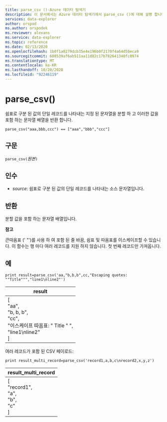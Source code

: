 ```yaml
---
title: parse_csv ()-Azure 데이터 탐색기
description: 이 문서에서는 Azure 데이터 탐색기에서 parse_csv ()에 대해 설명 합니다.
services: data-explorer
author: orspod
ms.author: orspodek
ms.reviewer: alexans
ms.service: data-explorer
ms.topic: reference
ms.date: 02/13/2020
ms.openlocfilehash: 1b0f1a0279dcb35e4e196b0f2170f4a64d58eca9
ms.sourcegitcommit: 608539af6ab511aa11d82c17b782641340fc8974
ms.translationtype: MT
ms.contentlocale: ko-KR
ms.lasthandoff: 10/20/2020
ms.locfileid: "92246119"
---
```

# <a name="parse_csv"></a>parse_csv()

쉼표로 구분 된 값의 단일 레코드를 나타내는 지정 된 문자열을 분할 하 고 이러한 값을 포함 하는 문자열 배열을 반환 합니다.

```kusto
parse_csv("aaa,bbb,ccc") == ["aaa","bbb","ccc"]
```

## <a name="syntax"></a>구문

`parse_csv(`*원본*`)`

## <a name="arguments"></a>인수

* *source*: 쉼표로 구분 된 값의 단일 레코드를 나타내는 소스 문자열입니다.

## <a name="returns"></a>반환

분할 값을 포함 하는 문자열 배열입니다.

**참고**

큰따옴표 (' "')를 사용 하 여 포함 된 줄 바꿈, 쉼표 및 따옴표를 이스케이프할 수 있습니다. 이 함수는 행 마다 여러 레코드를 지원 하지 않습니다. 첫 번째 레코드만 가져옵니다.

## <a name="examples"></a>예

<!-- csl: https://help.kusto.windows.net:443/Samples -->
```kusto
print result=parse_csv('aa,"b,b,b",cc,"Escaping quotes: ""Title""","line1\nline2"')
```

|result|
|---|
|[<br>  "aa",<br>  "b, b, b",<br>  "cc",<br>  "이스케이프 따옴표: \" Title \" ",<br>  "line1\nline2"<br>]|

여러 레코드가 포함 된 CSV 페이로드:

<!-- csl: https://help.kusto.windows.net:443/Samples -->
```kusto
print result_multi_record=parse_csv('record1,a,b,c\nrecord2,x,y,z')
```

|result_multi_record|
|---|
|[<br>  "record1",<br>  "a",<br>  "b",<br>  "c"<br>]|
